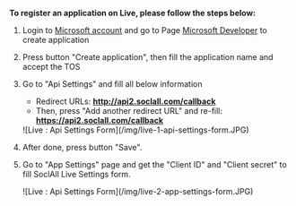 __To register an application on Live, please follow the steps below:__

1. Login to [Microsoft account](https://account.live.com/) and go to Page [Microsoft Developer](https://account.live.com/developers/applications) to create application
2. Press button "Create application", then fill the application name and accept the TOS
3. Go to "Api Settings" and fill all below information
    * Redirect URLs: __http://api2.soclall.com/callback__
    * Then, press "Add another redirect URL" and re-fill: __https://api2.soclall.com/callback__
    
    <div class="soclall-br"></div>
    ![Live : Api Settings Form](/img/live-1-api-settings-form.JPG)
    <div class="soclall-br"></div>
    
4. After done, press button "Save".
5. Go to "App Settings" page and get the "Client ID" and "Client secret" to fill SoclAll Live Settings form.
    <div class="soclall-br"></div>
    ![Live : Api Settings Form](/img/live-2-app-settings-form.JPG)
    <div class="soclall-br"></div>